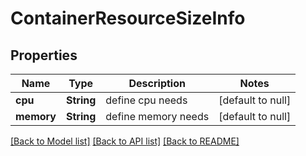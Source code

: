 # ContainerResourceSizeInfo
## Properties

| Name | Type | Description | Notes |
|------------ | ------------- | ------------- | -------------|
| **cpu** | **String** | define cpu needs | [default to null] |
| **memory** | **String** | define memory needs | [default to null] |

[[Back to Model list]](../README.md#documentation-for-models) [[Back to API list]](../README.md#documentation-for-api-endpoints) [[Back to README]](../README.md)

